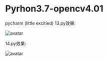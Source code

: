 # Pyrhon3.7-opencv4.01
pycharm
(little excitied)
13.py效果:

![avatar](picture/13.png)








14.py效果:


![avatar](picture/14.png)
